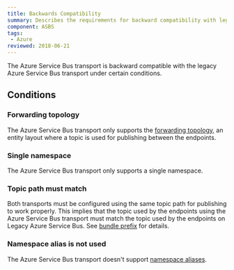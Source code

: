 ```yaml
---
title: Backwards Compatibility
summary: Describes the requirements for backward compatibility with legacy Azure Service Bus
component: ASBS
tags:
 - Azure
reviewed: 2018-06-21
---
```


The Azure Service Bus transport is backward compatible with the legacy Azure Service Bus transport under certain conditions.

## Conditions

### Forwarding topology

The Azure Service Bus transport only supports the [forwarding topology](/transports/azure-service-bus/topologies/#versions-7-and-above-forwarding-topology), an entity layout where a topic is used for publishing between the endpoints.

### Single namespace

The Azure Service Bus transport only supports a single namespace.

### Topic path must match

Both transports must be configured using the same topic path for publishing to work properly. This implies that the topic used by the endpoints using the Azure Service Bus transport must match the topic used by the endpoints on Legacy Azure Service Bus. See [bundle prefix](/transports/azure-service-bus/configuration/full.md#configuring-the-topology-forwarding-topology) for details.

### Namespace alias is not used

The Azure Service Bus transport doesn't support [namespace aliases](/transports/azure-service-bus/securing-connection-strings.md).
